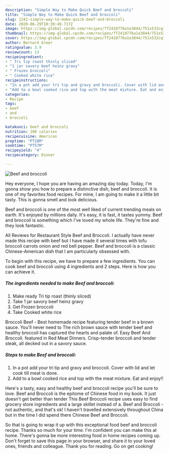 ```yaml
---
description: "Simple Way to Make Quick Beef and broccoli"
title: "Simple Way to Make Quick Beef and broccoli"
slug: 1242-simple-way-to-make-quick-beef-and-broccoli
date: 2020-06-29T10:30:49.717Z
image: https://img-global.cpcdn.com/recipes/ff2410776a1e3844/751x532cq70/beef-and-broccoli-recipe-main-photo.jpg
thumbnail: https://img-global.cpcdn.com/recipes/ff2410776a1e3844/751x532cq70/beef-and-broccoli-recipe-main-photo.jpg
cover: https://img-global.cpcdn.com/recipes/ff2410776a1e3844/751x532cq70/beef-and-broccoli-recipe-main-photo.jpg
author: Bernard Greer
ratingvalue: 3.9
reviewcount: 13
recipeingredient:
- " Tri tip roast thinly sliced"
- "1 jar savory beef heinz gravy"
- " Frozen broccoli"
- " Cooked white rice"
recipeinstructions:
- "In a pot add your tri tip and gravy and broccoli. Cover with lid and let cook till meat is done."
- "Add to a bowl cooked rice and top with the meat mixture. Eat and enjoy!!"
categories:
- Recipe
tags:
- beef
- and
- broccoli

katakunci: beef and broccoli 
nutrition: 160 calories
recipecuisine: American
preptime: "PT28M"
cooktime: "PT57M"
recipeyield: "4"
recipecategory: Dinner

---
```



![Beef and broccoli](https://img-global.cpcdn.com/recipes/ff2410776a1e3844/751x532cq70/beef-and-broccoli-recipe-main-photo.jpg)

Hey everyone, I hope you are having an amazing day today. Today, I'm gonna show you how to prepare a distinctive dish, beef and broccoli. It is one of my favorites food recipes. For mine, I am going to make it a little bit tasty. This is gonna smell and look delicious.

Beef and broccoli is one of the most well liked of current trending meals on earth. It's enjoyed by millions daily. It's easy, it is fast, it tastes yummy. Beef and broccoli is something which I've loved my whole life. They're fine and they look fantastic.

All Reviews for Restaurant Style Beef and Broccoli. I actually have never made this recipe with beef but I have made it several times with tofu broccoli carrots onion and red bell pepper. Beef and broccoli is a classic Chinese-American dish that I am particularly obsessed with.


To begin with this recipe, we have to prepare a few ingredients. You can cook beef and broccoli using 4 ingredients and 2 steps. Here is how you can achieve it.

<!--inarticleads1-->

##### The ingredients needed to make Beef and broccoli:

1. Make ready  Tri tip roast (thinly sliced)
1. Take 1 jar savory beef heinz gravy
1. Get  Frozen broccoli
1. Take  Cooked white rice


Broccoli Beef - Best homemade recipe featuring tender beef in a brown sauce. You&#39;ll never need to The rich brown sauce with tender beef and healthy broccoli has captured the hearts and palate of. Easy Beef And Broccoli. featured in Red Meat Dinners. Crisp-tender broccoli and tender steak, all decked out in a savory sauce. 

<!--inarticleads2-->

##### Steps to make Beef and broccoli:

1. In a pot add your tri tip and gravy and broccoli. Cover with lid and let cook till meat is done.
1. Add to a bowl cooked rice and top with the meat mixture. Eat and enjoy!!


Here&#39;s a tasty, easy and healthy beef and broccoli recipe you&#39;ll be sure to love. Beef and Broccoli is the epitome of Chinese food in my book. It just doesn&#39;t get better than tender This Beef Broccoli recipe uses easy to find grocery store ingredients and a large skillet instead of a. Beef and Broccoli - not authentic, and that&#39;s ok! I haven&#39;t travelled extensively throughout China but in the time I did spend there Chinese Beef and Broccoli. 

So that is going to wrap it up with this exceptional food beef and broccoli recipe. Thanks so much for your time. I'm confident you can make this at home. There's gonna be more interesting food in home recipes coming up. Don't forget to save this page in your browser, and share it to your loved ones, friends and colleague. Thank you for reading. Go on get cooking!
